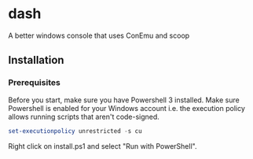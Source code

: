 dash
====

A better windows console that uses ConEmu and scoop

## Installation

### Prerequisites

Before you start, make sure you have Powershell 3 installed. Make sure Powershell is enabled for your Windows account i.e. the execution policy allows running scripts that aren't code-signed.

```PowerShell
set-executionpolicy unrestricted -s cu
```

Right click on install.ps1 and select "Run with PowerShell".